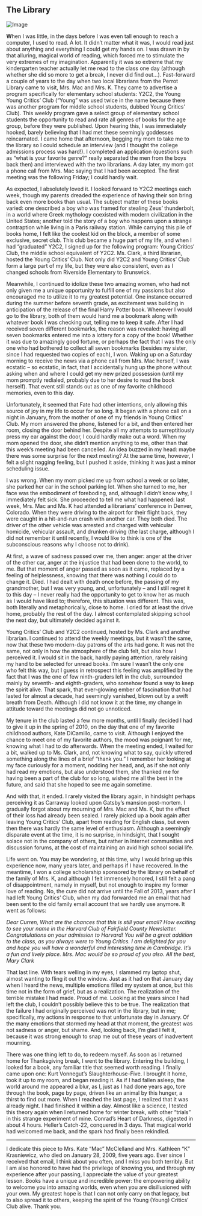 ## The Library

![Image]("images/perrot-ycc.png")

**W**hen I was little, in the days before I was even tall enough to reach a computer, I used to read. A lot. It didn’t matter what it was, I would read just about anything and everything I could get my hands on. I was drawn in by that alluring, magical world of reading, which forced me to stimulate the very extremes of my imagination. Apparently it was so extreme that my kindergarten teacher actually let me read to the class one day (although whether she did so more to get a break, I never did find out…). Fast-forward a couple of years to the day when two local librarians from the Perrot Library came to visit, Mrs. Mac and Mrs. K. They came to advertise a program specifically for elementary school students: Y2C2, the Young Young Critics’ Club (“Young” was used twice in the name because there was another program for middle school students, dubbed Young Critics’ Club). This weekly program gave a select group of elementary school students the opportunity to read and rate all genres of books for the age group, before they were published. Upon hearing this, I was immediately hooked, barely believing that I had met these seemingly goddesses reincarnated. I came home that afternoon, begging my mom to take me to the library so I could schedule an interview (and I thought the college admissions process was hard!). I completed an application (questions such as “what is your favorite genre?” really separated the men from the boys back then) and interviewed with the two librarians. A day later, my mom got a phone call from Mrs. Mac saying that I had been accepted. The first meeting was the following Friday; I could hardly wait.</p>

As expected, I absolutely loved it. I looked forward to Y2C2 meetings each week, though my parents dreaded the experience of having their son bring back even more books than usual. The subject matter of these books varied: one described a boy who was framed for stealing Zeus’ thunderbolt, in a world where Greek mythology coexisted with modern civilization in the United States; another told the story of a boy who happens upon a strange contraption while living in a Paris railway station. While carrying this pile of books home, I felt like the coolest kid on the block, a member of some exclusive, secret club. This club became a huge part of my life, and when I had “graduated” Y2C2, I signed up for the following program: Young Critics’ Club, the middle school equivalent of Y2C2. Ms. Clark, a third librarian, hosted the Young Critics’ Club. Not only did Y2C2 and Young Critics’ Club form a large part of my life, but they were also consistent, even as I changed schools from Riverside Elementary to Brunswick.

Meanwhile, I continued to idolize these two amazing women, who had not only given me a unique opportunity to fulfill one of my passions but also encouraged me to utilize it to my greatest potential. One instance occurred during the summer before seventh grade, as excitement was building in anticipation of the release of the final Harry Potter book. Whenever I would go to the library, both of them would hand me a bookmark along with whatever book I was checking out, telling me to keep it safe. After I had received seven different bookmarks, the reason was revealed: having all seven bookmarks entered me into a lottery for a copy of the book! Whether it was due to amazingly good fortune, or perhaps the fact that I was the only one who had bothered to collect all seven bookmarks (besides my sister, since I had requested two copies of each), I won. Waking up on a Saturday morning to receive the news via a phone call from Mrs. Mac herself, I was ecstatic – so ecstatic, in fact, that I accidentally hung up the phone without asking when and where I could get my new prized possession (until my mom promptly redialed, probably due to her desire to read the book herself).  That event still stands out as one of my favorite childhood memories, even to this day.

Unfortunately, it seemed that Fate had other intentions, only allowing this source of joy in my life to occur for so long. It began with a phone call on a night in January, from the mother of one of my friends in Young Critics’ Club. My mom answered the phone, listened for a bit, and then entered her room, closing the door behind her. Despite all my attempts to surreptitiously press my ear against the door, I could hardly make out a word. When my mom opened the door, she didn’t mention anything to me, other than that this week’s meeting had been cancelled.  An idea buzzed in my head: maybe there was some surprise for the next meeting? At the same time, however, I felt a slight nagging feeling, but I pushed it aside, thinking it was just a minor scheduling issue.

I was wrong. When my mom picked me up from school a week or so later, she parked her car in the school parking lot. When she turned to me, her face was the embodiment of foreboding, and, although I didn’t know why, I immediately felt sick. She proceeded to tell me what had happened: last week, Mrs. Mac and Ms. K had attended a librarians’ conference in Denver, Colorado. When they were driving to the airport for their flight back, they were caught in a hit-and-run crash with another car. They both died. The driver of the other vehicle was arrested and charged with vehicular homicide, vehicular assault, and drunken driving (the last charge, although I did not remember it until recently, I would like to think is one of the subconscious reasons why I choose not to drink).

At first, a wave of sadness passed over me, then anger: anger at the driver of the other car, anger at the injustice that had been done to the world, to me. But that moment of anger passed as soon as it came, replaced by a feeling of helplessness, knowing that there was nothing I could do to change it. Died. I had dealt with death once before, the passing of my grandmother, but I was very young, and, unfortunately – and I still regret it to this day – I never really had the opportunity to get to know her as much as I would have liked to; therefore, this situation was different. This was, both literally and metaphorically, close to home. I cried for at least the drive home, probably the rest of the day. I almost contemplated skipping school the next day, but ultimately decided against it.

Young Critics’ Club and Y2C2 continued, hosted by Ms. Clark and another librarian. I continued to attend the weekly meetings, but it wasn’t the same, now that these two modern-day patrons of the arts had gone. It was not the same, not only in how the atmosphere of the club felt, but also how I perceived it. I would sit in the back, hardly paying attention, rarely raising my hand to be selected for unread books. I’m sure I wasn’t the only one who felt this way, but I guess in retrospect this feeling was amplified by the fact that I was the one of few ninth-graders left in the club, surrounded mainly by seventh- and eighth-graders, who somehow found a way to keep the spirit alive. That spark, that ever-glowing ember of fascination that had lasted for almost a decade, had seemingly vanished, blown out by a swift breath from Death. Although I did not know it at the time, my change in attitude toward the meetings did not go unnoticed.

My tenure in the club lasted a few more months, until I finally decided I had to give it up in the spring of 2010, on the day that one of my favorite childhood authors, Kate DiCamillo, came to visit. Although I enjoyed the chance to meet one of my favorite authors, the mood was poignant for me, knowing what I had to do afterwards. When the meeting ended, I waited for a bit, walked up to Ms. Clark, and, not knowing what to say, quickly uttered something along the lines of a brief “thank you.” I remember her looking at my face curiously for a moment, nodding her head, and, as if she not only had read my emotions, but also understood them, she thanked me for having been a part of the club for so long, wished me all the best in the future, and said that she hoped to see me again sometime.

And with that, it ended. I rarely visited the library again, in hindsight perhaps perceiving it as Carraway looked upon Gatsby’s mansion post-mortem. I gradually forgot about my mourning of Mrs. Mac and Ms. K, but the effect of their loss had already been sealed. I rarely picked up a book again after leaving Young Critics’ Club, apart from reading for English class, but even then there was hardly the same level of enthusiasm. Although a seemingly disparate event at the time, it is no surprise, in hindsight, that I sought solace not in the company of others, but rather in Internet communities and discussion forums, at the cost of maintaining an avid high school social life.

Life went on. You may be wondering, at this time, why I would bring up this experience now, many years later, and perhaps if I have recovered. In the meantime, I won a college scholarship sponsored by the library on behalf of the family of Mrs. K, and although I felt immensely honored, I still felt a pang of disappointment, namely in myself, but not enough to inspire my former love of reading. No, the cure did not arrive until the Fall of 2013, years after I had left Young Critics’ Club, when my dad forwarded me an email that had been sent to the old family email account that we hardly use anymore.  It went as follows:

_Dear Curren,_
_What are the chances that this is still your email?_
_How exciting to see your name in the Harvard Club of Fairfield County Newsletter. Congratulations on your admission to Harvard! You will be a great addition to the class, as you always were to Young Critics. I am delighted for you and hope you will have a wonderful and interesting time in Cambridge. It’s a fun and lively place. Mrs. Mac would be so proud of you also._
_All the best,_
_Mary Clark_


That last line. With tears welling in my eyes, I slammed my laptop shut, almost wanting to fling it out the window. Just as it had on that January day when I heard the news, multiple emotions filled my system at once, but this time not in the form of grief, but as a realization. The realization of the terrible mistake I had made. Proud of me.  Looking at the years since I had left the club, I couldn’t possibly believe this to be true. The realization that the failure I had originally perceived was not in the library, but in me; specifically, my actions in response to that unfortunate day in January. Of the many emotions that stormed my head at that moment, the greatest was not sadness or anger, but shame. And, looking back, I’m glad I felt it, because it was strong enough to snap me out of these years of inadvertent mourning.

There was one thing left to do, to redeem myself. As soon as I returned home for Thanksgiving break, I went to the library. Entering the building, I looked for a book, any familiar title that seemed worth reading. I finally came upon one: Kurt Vonnegut’s Slaughterhouse-Five. I brought it home, took it up to my room, and began reading it. As if I had fallen asleep, the world around me appeared a blur, as I, just as I had done years ago, tore through the book, page by page, driven like an animal by this hunger, a thirst to find out more. When I reached the last page, I realized that it was already night. I had finished it within a day. Almost like a science, I tested this theory again when I returned home for winter break, with other “trials” in this strange experiment of mine. Conrad’s Heart of Darkness, digested in about 4 hours. Heller’s Catch-22, conquered in 3 days.  That magical world had welcomed me back, and the spark had finally been rekindled.

---------------

I dedicate this piece to Mrs. Kate “Mac” McClelland and Mrs. Kathleen “K” Krasniewicz, who died on January 28, 2009, five years ago. Ever since I received that email, I think about you often, and I miss you both terribly. But I am also honored to have had the privilege of knowing you, and through my experience after your passing, I appreciate the value of your greatest lesson. Books have a unique and incredible power: the empowering ability to welcome you into amazing worlds, even when you are disillusioned with your own. My greatest hope is that I can not only carry on that legacy, but to also spread it to others, keeping the spirit of the Young (Young) Critics’ Club alive. Thank you.
